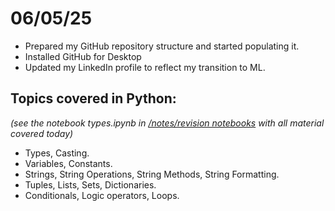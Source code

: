 # 06/05/25

- Prepared my GitHub repository structure and started populating it.
- Installed GitHub for Desktop
- Updated my LinkedIn profile to reflect my transition to ML.

## Topics covered in Python:

_(see the notebook types.ipynb in [/notes/revision notebooks](https://github.com/gebezis/AI-and-ML-Learning-diary/tree/main/notes/revision%20notebooks) with all material covered today)_

- Types, Casting. 
- Variables, Constants.
- Strings, String Operations, String Methods, String Formatting.
- Tuples, Lists, Sets, Dictionaries.
- Conditionals, Logic operators, Loops.

